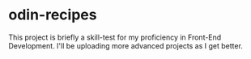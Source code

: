 # odin-recipes
This project is briefly a skill-test for my proficiency in Front-End Development.
I'll be uploading more advanced projects as I get better.